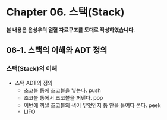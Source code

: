 # Chapter 06. 스택(Stack)

**본 내용은 윤성우의 열혈 자료구조를 토대로 작성하였습니다.**


## 06-1. 스택의 이해와 ADT 정의

### 스택(Stack)의 이해

* 스택 ADT의 정의
  * 초코볼 통에 초코볼을 넣는다. push
  * 초코볼 통에서 초코볼을 꺼낸다. pop
  * 이번에 꺼낼 초코볼의 색이 무엇인지 통 안을 들여다 본다. peek
  * LIFO

